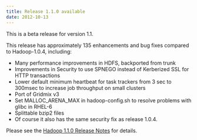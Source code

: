 ```yaml
---
title: Release 1.1.0 available
date: 2012-10-13
---
```

<!---
  Licensed under the Apache License, Version 2.0 (the "License");
  you may not use this file except in compliance with the License.
  You may obtain a copy of the License at

   http://www.apache.org/licenses/LICENSE-2.0

  Unless required by applicable law or agreed to in writing, software
  distributed under the License is distributed on an "AS IS" BASIS,
  WITHOUT WARRANTIES OR CONDITIONS OF ANY KIND, either express or implied.
  See the License for the specific language governing permissions and
  limitations under the License. See accompanying LICENSE file.
-->

This is a beta release for version 1.1.

This release has approximately 135 enhancements and bug fixes compared
to Hadoop-1.0.4, including:

-   Many performance improvements in HDFS, backported from trunk
-   Improvements in Security to use SPNEGO instead of Kerberized SSL for
HTTP transactions
-   Lower default minimum heartbeat for task trackers from 3 sec to
300msec to increase job throughput on small clusters
-   Port of Gridmix v3
-   Set MALLOC\_ARENA\_MAX in hadoop-config.sh to resolve problems with
glibc in RHEL-6
-   Splittable bzip2 files
-   Of course it also has the same security fix as release 1.0.4.

Please see the [Hadoop 1.1.0 Release
Notes](https://hadoop.apache.org/docs/r1.1.0/releasenotes.html) for
details.

